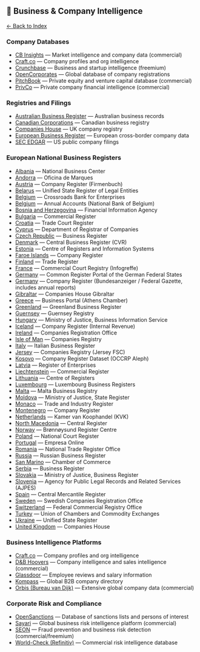 ## 💼 Business & Company Intelligence

[← Back to Index](../README.md)

### Company Databases
- [CB Insights](https://www.cbinsights.com/) — Market intelligence and company data (commercial)  
- [Craft.co](https://craft.co/) — Company profiles and org intelligence  
- [Crunchbase](https://www.crunchbase.com/) — Business and startup intelligence (freemium)  
- [OpenCorporates](https://opencorporates.com/) — Global database of company registrations  
- [PitchBook](https://pitchbook.com/) — Private equity and venture capital database (commercial)  
- [PrivCo](https://www.privco.com/) — Private company financial intelligence (commercial)  

### Registries and Filings
- [Australian Business Register](https://abr.business.gov.au/) — Australian business records  
- [Canadian Corporations](https://www.ic.gc.ca/eic/site/cd-dgc.nsf/eng/home) — Canadian business registry  
- [Companies House](https://www.gov.uk/government/organisations/companies-house) — UK company registry  
- [European Business Register](https://www.ebr.org/) — European cross-border company data  
- [SEC EDGAR](https://www.sec.gov/edgar.shtml) — US public company filings  

### European National Business Registers
- [Albania](https://aida.gov.al/en/) — National Business Center  
- [Andorra](http://www.ompa.ad/) — Oficina de Marques  
- [Austria](https://www.justiz.gv.at/web2013/home/e-government/firmenbuch/die_firmenbuchdatenbank~2c9484852308c2a601240b693e1c0860.de.html) — Company Register (Firmenbuch)  
- [Belarus](https://egr.gov.by/egrn/) — Unified State Register of Legal Entities  
- [Belgium](https://economie.fgov.be/nl/themas/ondernemingen/kruispuntbank-van/diensten-voor-iedereen/raadpleging-en-opzoeking-van/kruispuntbank-van) — Crossroads Bank for Enterprises  
- [Belgium](http://www.nbb.be/pub/03_00_00_00_00/03_01_01_00_00.htm?l=nl&t=ho) — Annual Accounts (National Bank of Belgium)  
- [Bosnia and Herzegovina](http://www.kfbih.com/) — Financial Information Agency  
- [Bulgaria](http://www.registryagency.bg/) — Commercial Register  
- [Croatia](https://sudreg.pravosudje.hr/) — Trade Court Register  
- [Cyprus](https://www.companies.gov.cy/en/) — Department of Registrar of Companies  
- [Czech Republic](http://portal.justice.cz/) — Business Register  
- [Denmark](https://datacvr.virk.dk/data) — Central Business Register (CVR)  
- [Estonia](http://www.rik.ee/en) — Centre of Registers and Information Systems  
- [Faroe Islands](http://www.skraseting.fo/?lang=uk) — Company Register  
- [Finland](https://www.prh.fi/en/kaupparekisteri.html) — Trade Register  
- [France](https://www.infogreffe.fr/societes/documents-officiels/demande-kbis.html) — Commercial Court Registry (Infogreffe)  
- [Germany](https://www.handelsregister.de/) — Common Register Portal of the German Federal States  
- [Germany](https://www.unternehmensregister.de/) — Company Register (Bundesanzeiger / Federal Gazette, includes annual reports)  
- [Gibraltar](http://www.companieshouse.gi/) — Companies House Gibraltar  
- [Greece](https://www.businessportal.gr/) — Business Portal (Athens Chamber)  
- [Greenland](https://datacvr.virk.dk/?pk_vid=91d8bcabe5185c35165227212940f2b5) — Greenland Business Register  
- [Guernsey](http://guernseyregistry.com/homepage) — Guernsey Registry  
- [Hungary](http://www.e-cegjegyzek.hu/index.html) — Ministry of Justice, Business Information Service  
- [Iceland](http://www.rsk.is/fyrirtaekjaskra/) — Company Register (Internal Revenue)  
- [Ireland](http://www.cro.ie/) — Companies Registration Office  
- [Isle of Man](http://www.gov.im/ded/companies/companiesregistry.xml) — Companies Registry  
- [Italy](https://italianbusinessregister.it/en/home) — Italian Business Register  
- [Jersey](http://www.jerseyfsc.org/registry/) — Companies Registry (Jersey FSC)  
- [Kosovo](https://aleph.occrp.org/datasets/2747) — Company Register Dataset (OCCRP Aleph)  
- [Latvia](http://www.ur.gov.lv/?v=en) — Register of Enterprises  
- [Liechtenstein](https://www.oera.li/cr-portal/suche/suche.xhtml) — Commercial Register  
- [Lithuania](http://www.registrucentras.lt/index_en.php) — Centre of Registers  
- [Luxembourg](https://www.lbr.lu/mjrcs-lbr/) — Luxembourg Business Registers  
- [Malta](https://mbr.mt/) — Malta Business Registry  
- [Moldova](http://www.justice.gov.md/) — Ministry of Justice, State Register  
- [Monaco](http://www.rci.gouv.mc/) — Trade and Industry Register  
- [Montenegro](https://montenegro.eregulations.org/Contacts/15?l=en) — Company Register  
- [Netherlands](https://www.kvk.nl/) — Kamer van Koophandel (KVK)  
- [North Macedonia](http://www.crm.com.mk/) — Central Register  
- [Norway](https://www.brreg.no/en/?nocache=1758036745589) — Brønnøysund Register Centre  
- [Poland](https://prs.ms.gov.pl/) — National Court Register  
- [Portugal](https://eportugal.gov.pt/en/espaco-empresa/empresa-online) — Empresa Online  
- [Romania](http://www.onrc.ro/index.php/ro/) — National Trade Register Office  
- [Russia](https://russianpartner.biz/) — Russian Business Register  
- [San Marino](http://www.cc.sm/) — Chamber of Commerce  
- [Serbia](https://ras.gov.rs/en/invest-in-serbia/start-a-business) — Business Register  
- [Slovakia](http://www.orsr.sk/Default.asp?lan=en) — Ministry of Justice, Business Register  
- [Slovenia](http://www.ajpes.eu/) — Agency for Public Legal Records and Related Services (AJPES)  
- [Spain](http://www.rmc.es/Home.aspx?lang=en) — Central Mercantile Register  
- [Sweden](https://snr4.bolagsverket.se/snrgate/startIn.do) — Swedish Companies Registration Office  
- [Switzerland](http://www.zefix.ch/) — Federal Commercial Registry Office  
- [Turkey](http://www.tobb.org.tr/Sayfalar/Eng/AnaSayfa.php) — Union of Chambers and Commodity Exchanges  
- [Ukraine](https://reyestr.court.gov.ua/) — Unified State Register  
- [United Kingdom](http://www.companieshouse.gov.uk/) — Companies House  

### Business Intelligence Platforms
- [Craft.co](https://craft.co/) — Company profiles and org intelligence  
- [D&B Hoovers](https://www.dnb.com/) — Company intelligence and sales intelligence (commercial)  
- [Glassdoor](https://www.glassdoor.com/) — Employee reviews and salary information  
- [Kompass](https://www.kompass.com/) — Global B2B company directory  
- [Orbis (Bureau van Dijk)](https://www.bvdinfo.com/en-gb/our-products/data/international/orbis) — Extensive global company data (commercial)  

### Corporate Risk and Compliance
- [OpenSanctions](https://www.opensanctions.org/) — Database of sanctions lists and persons of interest  
- [Sayari](https://sayari.com/) — Global business risk intelligence platform (commercial)  
- [SEON](https://seon.io/) — Fraud prevention and business risk detection (commercial/freemium)  
- [World-Check (Refinitiv)](https://www.refinitiv.com/en/products/world-check-kyc-screening) — Commercial risk intelligence database  
